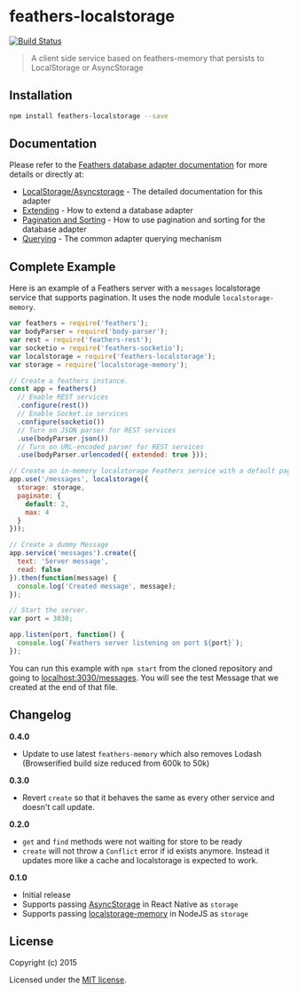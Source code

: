# feathers-localstorage

[![Build Status](https://travis-ci.org/feathersjs/feathers-localstorage.png?branch=master)](https://travis-ci.org/feathersjs/feathers-localstorage)

> A client side service based on feathers-memory that persists to LocalStorage or AsyncStorage

## Installation

```bash
npm install feathers-localstorage --save
```

## Documentation

Please refer to the [Feathers database adapter documentation](http://docs.feathersjs.com/databases/readme.html) for more details or directly at:

- [LocalStorage/Asyncstorage](http://docs.feathersjs.com/databases/localstorage.html) - The detailed documentation for this adapter
- [Extending](http://docs.feathersjs.com/databases/extending.html) - How to extend a database adapter
- [Pagination and Sorting](http://docs.feathersjs.com/databases/pagination.html) - How to use pagination and sorting for the database adapter
- [Querying](http://docs.feathersjs.com/databases/querying.html) - The common adapter querying mechanism

## Complete Example

Here is an example of a Feathers server with a `messages` localstorage service that supports pagination. It uses the node module `localstorage-memory`.

```js
var feathers = require('feathers');
var bodyParser = require('body-parser');
var rest = require('feathers-rest');
var socketio = require('feathers-socketio');
var localstorage = require('feathers-localstorage');
var storage = require('localstorage-memory');

// Create a feathers instance.
const app = feathers()
  // Enable REST services
  .configure(rest())
  // Enable Socket.io services
  .configure(socketio())
  // Turn on JSON parser for REST services
  .use(bodyParser.json())
  // Turn on URL-encoded parser for REST services
  .use(bodyParser.urlencoded({ extended: true }));

// Create an in-memory localstorage Feathers service with a default page size of 2 items and a maximum size of 4
app.use('/messages', localstorage({
  storage: storage,
  paginate: {
    default: 2,
    max: 4
  }
}));

// Create a dummy Message
app.service('messages').create({
  text: 'Server message',
  read: false
}).then(function(message) {
  console.log('Created message', message);
});

// Start the server.
var port = 3030;

app.listen(port, function() {
  console.log(`Feathers server listening on port ${port}`);
});
```

You can run this example with `npm start` from the cloned repository and going to [localhost:3030/messages](http://localhost:3030/messages). You will see the test Message that we created at the end of that file.

## Changelog

__0.4.0__

- Update to use latest `feathers-memory` which also removes Lodash (Browserified build size reduced from 600k to 50k)

__0.3.0__

- Revert `create` so that it behaves the same as every other service and doesn't call update.

__0.2.0__
- `get` and `find` methods were not waiting for store to be ready
- `create` will not throw a `Conflict` error if id exists anymore. Instead it updates more like a cache and localstorage is expected to work.

__0.1.0__

- Initial release
- Supports passing [AsyncStorage](https://facebook.github.io/react-native/docs/asyncstorage.html) in React Native as `storage`
- Supports passing [localstorage-memory](https://www.npmjs.com/package/localstorage-memory) in NodeJS as `storage`

## License

Copyright (c) 2015

Licensed under the [MIT license](LICENSE).
